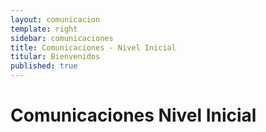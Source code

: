 ```yaml
---
layout: comunicacion
template: right
sidebar: comunicaciones
title: Comunicaciones - Nivel Inicial
titular: Bienvenidos
published: true
---
```


# Comunicaciones Nivel Inicial